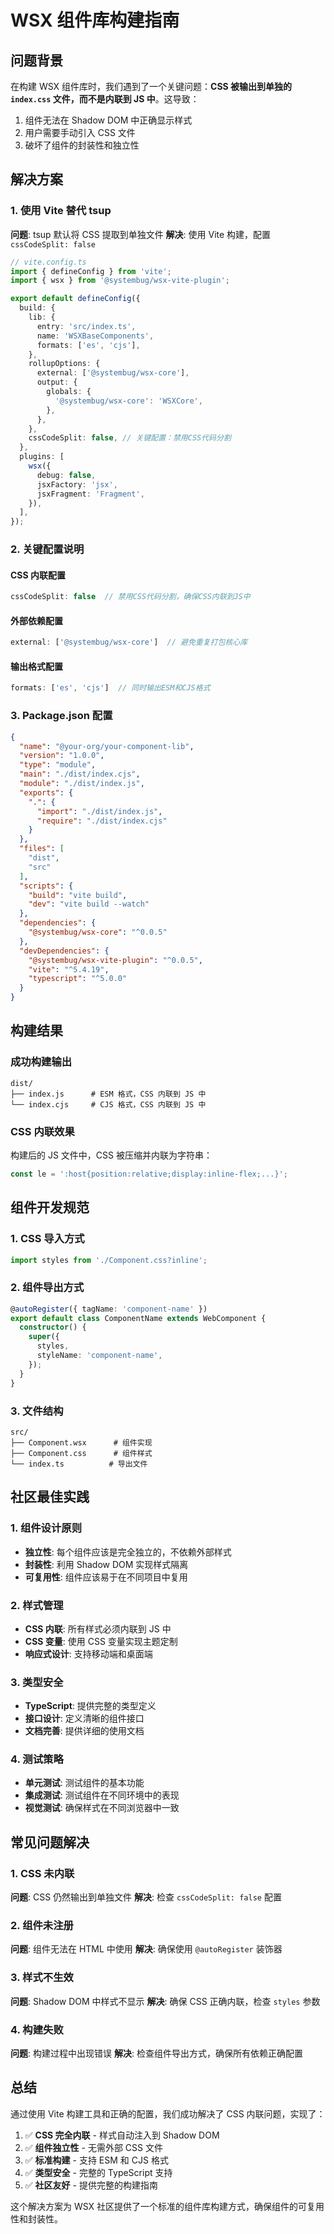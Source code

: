# WSX 组件库构建指南

## 问题背景

在构建 WSX 组件库时，我们遇到了一个关键问题：**CSS 被输出到单独的 `index.css` 文件，而不是内联到 JS 中**。这导致：

1. 组件无法在 Shadow DOM 中正确显示样式
2. 用户需要手动引入 CSS 文件
3. 破坏了组件的封装性和独立性

## 解决方案

### 1. 使用 Vite 替代 tsup

**问题**: tsup 默认将 CSS 提取到单独文件
**解决**: 使用 Vite 构建，配置 `cssCodeSplit: false`

```typescript
// vite.config.ts
import { defineConfig } from 'vite';
import { wsx } from '@systembug/wsx-vite-plugin';

export default defineConfig({
  build: {
    lib: {
      entry: 'src/index.ts',
      name: 'WSXBaseComponents',
      formats: ['es', 'cjs'],
    },
    rollupOptions: {
      external: ['@systembug/wsx-core'],
      output: {
        globals: {
          '@systembug/wsx-core': 'WSXCore',
        },
      },
    },
    cssCodeSplit: false, // 关键配置：禁用CSS代码分割
  },
  plugins: [
    wsx({
      debug: false,
      jsxFactory: 'jsx',
      jsxFragment: 'Fragment',
    }),
  ],
});
```

### 2. 关键配置说明

#### CSS 内联配置
```typescript
cssCodeSplit: false  // 禁用CSS代码分割，确保CSS内联到JS中
```

#### 外部依赖配置
```typescript
external: ['@systembug/wsx-core']  // 避免重复打包核心库
```

#### 输出格式配置
```typescript
formats: ['es', 'cjs']  // 同时输出ESM和CJS格式
```

### 3. Package.json 配置

```json
{
  "name": "@your-org/your-component-lib",
  "version": "1.0.0",
  "type": "module",
  "main": "./dist/index.cjs",
  "module": "./dist/index.js",
  "exports": {
    ".": {
      "import": "./dist/index.js",
      "require": "./dist/index.cjs"
    }
  },
  "files": [
    "dist",
    "src"
  ],
  "scripts": {
    "build": "vite build",
    "dev": "vite build --watch"
  },
  "dependencies": {
    "@systembug/wsx-core": "^0.0.5"
  },
  "devDependencies": {
    "@systembug/wsx-vite-plugin": "^0.0.5",
    "vite": "^5.4.19",
    "typescript": "^5.0.0"
  }
}
```

## 构建结果

### 成功构建输出
```
dist/
├── index.js      # ESM 格式，CSS 内联到 JS 中
└── index.cjs     # CJS 格式，CSS 内联到 JS 中
```

### CSS 内联效果
构建后的 JS 文件中，CSS 被压缩并内联为字符串：

```javascript
const le = ':host{position:relative;display:inline-flex;...}';
```

## 组件开发规范

### 1. CSS 导入方式
```typescript
import styles from './Component.css?inline';
```

### 2. 组件导出方式
```typescript
@autoRegister({ tagName: 'component-name' })
export default class ComponentName extends WebComponent {
  constructor() {
    super({
      styles,
      styleName: 'component-name',
    });
  }
}
```

### 3. 文件结构
```
src/
├── Component.wsx      # 组件实现
├── Component.css      # 组件样式
└── index.ts          # 导出文件
```

## 社区最佳实践

### 1. 组件设计原则
- **独立性**: 每个组件应该是完全独立的，不依赖外部样式
- **封装性**: 利用 Shadow DOM 实现样式隔离
- **可复用性**: 组件应该易于在不同项目中复用

### 2. 样式管理
- **CSS 内联**: 所有样式必须内联到 JS 中
- **CSS 变量**: 使用 CSS 变量实现主题定制
- **响应式设计**: 支持移动端和桌面端

### 3. 类型安全
- **TypeScript**: 提供完整的类型定义
- **接口设计**: 定义清晰的组件接口
- **文档完善**: 提供详细的使用文档

### 4. 测试策略
- **单元测试**: 测试组件的基本功能
- **集成测试**: 测试组件在不同环境中的表现
- **视觉测试**: 确保样式在不同浏览器中一致

## 常见问题解决

### 1. CSS 未内联
**问题**: CSS 仍然输出到单独文件
**解决**: 检查 `cssCodeSplit: false` 配置

### 2. 组件未注册
**问题**: 组件无法在 HTML 中使用
**解决**: 确保使用 `@autoRegister` 装饰器

### 3. 样式不生效
**问题**: Shadow DOM 中样式不显示
**解决**: 确保 CSS 正确内联，检查 `styles` 参数

### 4. 构建失败
**问题**: 构建过程中出现错误
**解决**: 检查组件导出方式，确保所有依赖正确配置

## 总结

通过使用 Vite 构建工具和正确的配置，我们成功解决了 CSS 内联问题，实现了：

1. ✅ **CSS 完全内联** - 样式自动注入到 Shadow DOM
2. ✅ **组件独立性** - 无需外部 CSS 文件
3. ✅ **标准构建** - 支持 ESM 和 CJS 格式
4. ✅ **类型安全** - 完整的 TypeScript 支持
5. ✅ **社区友好** - 提供完整的构建指南

这个解决方案为 WSX 社区提供了一个标准的组件库构建方式，确保组件的可复用性和封装性。 
